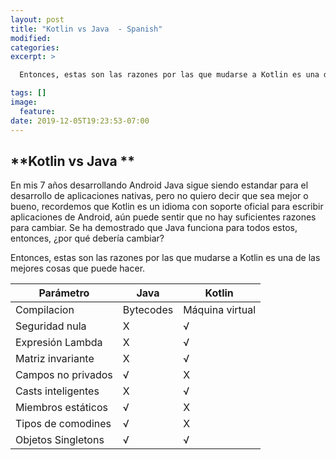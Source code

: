 ```yaml
---
layout: post
title: "Kotlin vs Java  - Spanish"
modified:
categories:
excerpt: >

  Entonces, estas son las razones por las que mudarse a Kotlin es una de las mejores cosas que puede hacer.

tags: []
image:
  feature:
date: 2019-12-05T19:23:53-07:00
---
```


## **Kotlin vs Java **

En mis 7 años desarrollando Android Java sigue siendo estandar para el desarrollo de aplicaciones nativas, pero no quiero decir que sea mejor o bueno, recordemos que Kotlin es un idioma con soporte oficial para escribir aplicaciones de Android, aún puede sentir que no hay suficientes razones para cambiar. Se ha demostrado que Java funciona para todos estos, entonces, ¿por qué debería cambiar?

Entonces, estas son las razones por las que mudarse a Kotlin es una de las mejores cosas que puede hacer.

| **Parámetro**      | **Java**  | **Kotlin**      |
| ------------------ | --------- | --------------- |
| Compilacion        | Bytecodes | Máquina virtual |
| Seguridad nula     | Χ         | √               |
| Expresión Lambda   | Χ         | √               |
| Matriz invariante  | Χ         | √               |
| Campos no privados | √         | Χ               |
| Casts inteligentes | Χ         | √               |
| Miembros estáticos | √         | Χ               |
| Tipos de comodines | √         | Χ               |
| Objetos Singletons | √         | √               |